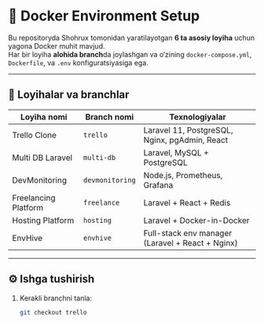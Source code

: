 # 🐳 Docker Environment Setup

Bu repositoryda Shohrux tomonidan yaratilayotgan **6 ta asosiy loyiha** uchun yagona Docker muhit mavjud.  
Har bir loyiha **alohida branch**da joylashgan va o‘zining `docker-compose.yml`, `Dockerfile`, va `.env` konfiguratsiyasiga ega.

---

## 🚀 Loyihalar va branchlar

| Loyiha nomi | Branch nomi | Texnologiyalar |
|--------------|--------------|----------------|
| Trello Clone | `trello` | Laravel 11, PostgreSQL, Nginx, pgAdmin, React |
| Multi DB Laravel | `multi-db` | Laravel, MySQL + PostgreSQL |
| DevMonitoring | `devmonitoring` | Node.js, Prometheus, Grafana |
| Freelancing Platform | `freelance` | Laravel + React + Redis |
| Hosting Platform | `hosting` | Laravel + Docker-in-Docker |
| EnvHive | `envhive` | Full-stack env manager (Laravel + React + Nginx) |

---

## ⚙️ Ishga tushirish

1. Kerakli branchni tanla:
   ```bash
   git checkout trello
